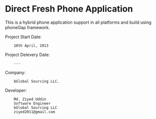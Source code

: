 # Direct Fresh Phone Application #

This is a hybrid phone application support in all platforms and build using phoneGap framework.

Project Start Date: 
		
		10th April, 2013

Project Delevery Date: 

		---

Company: 

		bGlobal Sourcing LLC.

Developer: 

		Md. Ziyed Uddin
		Software Engineer
		bGlobal Sourcing LLC
		ziyed2011@gmail.com 
		